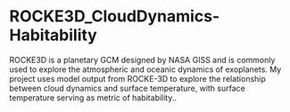 # ROCKE3D_CloudDynamics-Habitability
ROCKE3D is a planetary GCM designed by NASA GISS and is commonly used to explore the atmospheric and oceanic dynamics of exoplanets. My project uses model output from ROCKE-3D to explore the relationship between cloud dynamics and surface temperature, with surface temperature serving as metric of habitability.. 
